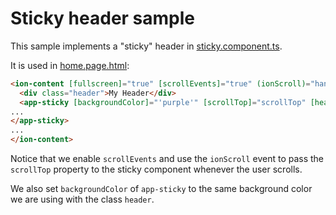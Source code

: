 # Sticky header sample
This sample implements a "sticky" header in [sticky.component.ts](src/app/sticky/sticky.component.ts).

It is used in [home.page.html](src/app/home/home.page.html):
```html
<ion-content [fullscreen]="true" [scrollEvents]="true" (ionScroll)="handleScroll($any($event))">
  <div class="header">My Header</div>
  <app-sticky [backgroundColor]="'purple'" [scrollTop]="scrollTop" [headerHeight]="100">
...
</app-sticky>
...  
</ion-content>
```

Notice that we enable `scrollEvents` and use the `ionScroll` event to pass the `scrollTop` property to the sticky component whenever the user scrolls.

We also set `backgroundColor` of `app-sticky` to the same background color we are using with the class `header`.
